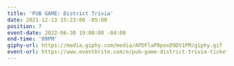 ```yaml
---
title: 'PUB GAME: District Trivia'
date: 2021-12-13 15:23:00 -05:00
position: 7
event-date: 2022-06-30 19:00:00 -04:00
end-time: '09PM'
giphy-url: https://media.giphy.com/media/APDFlaP8poxD9DV1PM/giphy.gif
event-url: https://www.eventbrite.com/e/pub-game-district-trivia-tickets-344253450337
---
```


